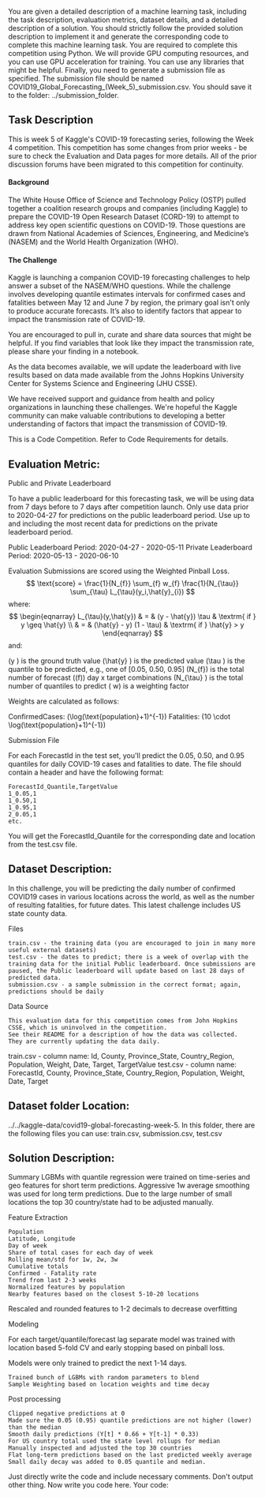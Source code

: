You are given a detailed description of a machine learning task, including the task description, evaluation metrics, dataset details, and a detailed description of a solution.
You should strictly follow the provided solution description to implement it and generate the corresponding code to complete this machine learning task.
You are required to complete this competition using Python. We will provide GPU computing resources, and you can use GPU acceleration for training.
You can use any libraries that might be helpful.
Finally, you need to generate a submission file as specified. The submission file should be named COVID19_Global_Forecasting_(Week_5)_submission.csv. You should save it to the folder: ../submission_folder.

## Task Description
This is week 5 of Kaggle's COVID-19 forecasting series, following the Week 4 competition. This competition has some changes from prior weeks - be sure to check the Evaluation and Data pages for more details. All of the prior discussion forums have been migrated to this competition for continuity.

#### Background
The White House Office of Science and Technology Policy (OSTP) pulled together a coalition research groups and companies (including Kaggle)  to prepare the COVID-19 Open Research Dataset (CORD-19) to attempt to address key open scientific questions on COVID-19. Those questions are drawn from National Academies of Sciences, Engineering, and Medicine’s (NASEM) and the World Health Organization (WHO).

#### The Challenge
Kaggle is launching a companion COVID-19 forecasting challenges to help answer a subset of the NASEM/WHO questions. While the challenge involves developing quantile estimates intervals for confirmed cases and fatalities between May 12 and June 7 by region, the primary goal isn't only to produce accurate forecasts. It’s also to identify factors that appear to impact the transmission rate of COVID-19.

You are encouraged to pull in, curate and share data sources that might be helpful. If you find variables that look like they impact the transmission rate, please share your finding in a notebook. 

As the data becomes available, we will update the leaderboard with live results based on data made available from the Johns Hopkins University Center for Systems Science and Engineering (JHU CSSE).

We have received support and guidance from health and policy organizations in launching these challenges. We're hopeful the Kaggle community can make valuable contributions to developing a better understanding of factors that impact the transmission of COVID-19. 

This is a Code Competition. Refer to Code Requirements for details.

##  Evaluation Metric:
Public and Private Leaderboard

To have a public leaderboard for this forecasting task, we will be using data from 7 days before to 7 days after competition launch. Only use data prior to 2020-04-27 for predictions on the public leaderboard period. Use up to and including the most recent data for predictions on the private leaderboard period.

Public Leaderboard Period: 2020-04-27 - 2020-05-11
Private Leaderboard Period: 2020-05-13 - 2020-06-10

Evaluation
Submissions are scored using the Weighted Pinball Loss.
$$
\text{score} =  \frac{1}{N_{f}} \sum_{f} w_{f} \frac{1}{N_{\tau}} \sum_{\tau} L_{\tau}(y_i,\hat{y}_{i})
$$
where:
$$
\begin{eqnarray}
 L_{\tau}(y,\hat{y}) & = & (y - \hat{y}) \tau & \textrm{ if } y \geq \hat{y} \\
& = & (\hat{y} - y) (1 - \tau) & \textrm{ if } \hat{y} > y
\end{eqnarray}
$$
and:

\(y \) is the ground truth value
\(\hat{y} \) is the predicted value
\(\tau \) is the quantile to be predicted, e.g., one of [0.05, 0.50, 0.95]
\(N_{f}\) is the total number of forecast (\(f\)) day x target combinations
\(N_{\tau} \) is the total number of quantiles to predict
\( w\) is a weighting factor

Weights are calculated as follows:

ConfirmedCases:  \(\log(\text{population}+1)^{-1}\)
Fatalities:  \(10  \cdot \log(\text{population}+1)^{-1}\)

Submission File

For each ForecastId in the test set, you'll predict the 0.05, 0.50, and 0.95 quantiles for daily COVID-19 cases and fatalities to date. The file should contain a header and have the following format:

    ForecastId_Quantile,TargetValue
    1_0.05,1
    1_0.50,1
    1_0.95,1
    2_0.05,1
    etc.

You will get the ForecastId_Quantile for the corresponding date and location from the test.csv file.

##  Dataset Description:

In this challenge, you will be predicting the daily number of confirmed COVID19 cases in various locations across the world, as well as the number of resulting fatalities, for future dates. This latest challenge includes US state county data.

Files

    train.csv - the training data (you are encouraged to join in many more useful external datasets)
    test.csv - the dates to predict; there is a week of overlap with the training data for the initial Public leaderboard. Once submissions are paused, the Public leaderboard will update based on last 28 days of predicted data.
    submission.csv - a sample submission in the correct format; again, predictions should be daily

Data Source

    This evaluation data for this competition comes from John Hopkins CSSE, which is uninvolved in the competition. 
    See their README for a description of how the data was collected.
    They are currently updating the data daily.

train.csv - column name: Id, County, Province_State, Country_Region, Population, Weight, Date, Target, TargetValue
test.csv - column name: ForecastId, County, Province_State, Country_Region, Population, Weight, Date, Target


## Dataset folder Location: 
../../kaggle-data/covid19-global-forecasting-week-5. In this folder, there are the following files you can use: train.csv, submission.csv, test.csv

## Solution Description:
Summary
LGBMs with quantile regression were trained on time-series and geo features for short term predictions. Aggressive 1w average smoothing was used for long term predictions. Due to the large number of small locations the top 30 country/state had to be adjusted manually.

Feature Extraction

    Population
    Latitude, Longitude
    Day of week
    Share of total cases for each day of week
    Rolling mean/std for 1w, 2w, 3w
    Cumulative totals
    Confirmed - Fatality rate
    Trend from last 2-3 weeks
    Normalized features by population
    Nearby features based on the closest 5-10-20 locations


Rescaled and rounded features to 1-2 decimals to decrease overfitting

Modeling

For each target/quantile/forecast lag separate model was trained  with location based 5-fold CV and early stopping based on pinball loss.

Models were only trained to predict the next 1-14 days.

    Trained bunch of LGBMs with random parameters to blend
    Sample Weighting based on location weights and time decay 

Post processing

    Clipped negative predictions at 0 
    Made sure the 0.05 (0.95) quantile predictions are not higher (lower) than the median
    Smooth daily predictions (Y[t] * 0.66 + Y[t-1] * 0.33)
    For US country total used the state level rollups for median
    Manually inspected and adjusted the top 30 countries
    Flat long-term predictions based on the last predicted weekly average
    Small daily decay was added to 0.05 quantile and median.

Just directly write the code and include necessary comments. Don't output other thing. Now write you code here. 
Your code: